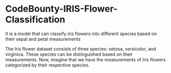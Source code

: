 # CodeBounty-IRIS-Flower-Classification
It is a model that can classify iris flowers into different species based on their sepal and petal measurements

The Iris flower dataset consists of three species: setosa, versicolor, and virginica. These species can be distinguished based on their measurements.
Now, imagine that we have the measurements of Iris flowers categorized by their respective species.
